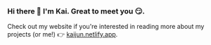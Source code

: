 ### Hi there 👋 I'm Kai. Great to meet you :smirk:.
Check out my website if you're interested in reading more about my projects (or me!) :point_right: [kaijun.netlify.app](https://kaijun.netlify.app/).


<!--
**zhg-kj/zhg-kj** is a ✨ _special_ ✨ repository because its `README.md` (this file) appears on your GitHub profile.

Here are some ideas to get you started:

- 🔭 I’m currently working on ...
- 🌱 I’m currently learning ...
- 👯 I’m looking to collaborate on ...
- 🤔 I’m looking for help with ...
- 💬 Ask me about ...
- 📫 How to reach me: ...
- 😄 Pronouns: ...
- ⚡ Fun fact: ...
-->
